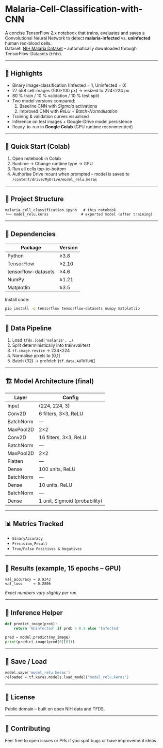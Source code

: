 # Malaria-Cell-Classification-with-CNN

A concise TensorFlow 2.x notebook that trains, evaluates and saves a Convolutional Neural Network to detect **malaria-infected** vs. **uninfected** human red-blood cells.  
Dataset: [NIH Malaria Dataset](https://lhncbc.nlm.nih.gov/publication/pub9932) – automatically downloaded through TensorFlow-Datasets (`tfds`).

---

## 📌 Highlights
- Binary image-classification (Infected = 1, Uninfected = 0)  
- 27 558 cell images (100×100 px) → resized to 224×224 px  
- 80 % train / 10 % validation / 10 % test split  
- Two model versions compared:
  1. Baseline CNN with *Sigmoid* activations
  2. Improved CNN with *ReLU* + *Batch-Normalisation*  
- Training & validation curves visualised  
- Inference on test images + Google-Drive model persistence  
- Ready-to-run in **Google Colab** (GPU runtime recommended)

---

## 🚀 Quick Start (Colab)
1. Open notebook in Colab  
2. Runtime → Change runtime type → GPU  
3. Run all cells top-to-bottom  
4. Authorise Drive mount when prompted – model is saved to  
   `/content/drive/MyDrive/model_relu.keras`

---

## 📁 Project Structure
```
malaria_cell_classification.ipynb   # this notebook
└── model_relu.keras               # exported model (after training)
```

---

## 🔧 Dependencies
| Package        | Version |
|----------------|---------|
| Python         | ≥3.8    |
| TensorFlow     | ≥2.10   |
| tensorflow-datasets | ≥4.6 |
| NumPy          | ≥1.21   |
| Matplotlib     | ≥3.5    |

Install once:
```bash
pip install -q tensorflow tensorflow-datasets numpy matplotlib
```

---

## 🧪 Data Pipeline
1. Load `tfds.load('malaria', …)`  
2. Split deterministically into train/val/test  
3. `tf.image.resize` → 224×224  
4. Normalise pixels to [0,1]  
5. Batch (32) → prefetch (`tf.data.AUTOTUNE`)

---

## 🏗️ Model Architecture (final)
| Layer                 | Config                                 |
|-----------------------|----------------------------------------|
| Input                 | (224, 224, 3)                          |
| Conv2D                | 6 filters, 3×3, ReLU                   |
| BatchNorm             | —                                      |
| MaxPool2D             | 2×2                                    |
| Conv2D                | 16 filters, 3×3, ReLU                  |
| BatchNorm             | —                                      |
| MaxPool2D             | 2×2                                    |
| Flatten               | —                                      |
| Dense                 | 100 units, ReLU                        |
| BatchNorm             | —                                      |
| Dense                 | 10 units, ReLU                         |
| BatchNorm             | —                                      |
| Dense                 | 1 unit, Sigmoid (probability)          |

---

## 📊 Metrics Tracked
- `BinaryAccuracy`
- `Precision`, `Recall`
- `True/False Positives & Negatives`

---

## 🎯 Results (example, 15 epochs – GPU)
```
val_accuracy ≈ 0.9343 
val_loss     ≈ 0.2806
```
*Exact numbers vary slightly per run.*

---

## 🔮 Inference Helper
```python
def predict_image(prob):
    return 'Uninfected' if prob > 0.5 else 'Infected'

pred = model.predict(my_image)
print(predict_image(pred[0][0]))
```

---

## 💾 Save / Load
```python
model.save('model_relu.keras')
reloaded = tf.keras.models.load_model('model_relu.keras')
```

---

## 📄 License
Public domain – built on open NIH data and TFDS.

---

## 🤝 Contributing
Feel free to open issues or PRs if you spot bugs or have improvement ideas.
